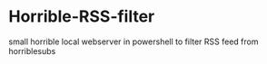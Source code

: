 # Horrible-RSS-filter
small horrible local webserver in powershell to filter RSS feed from horriblesubs
